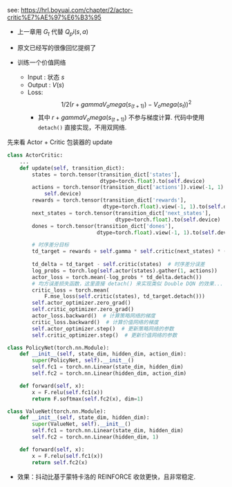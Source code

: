see: https://hrl.boyuai.com/chapter/2/actor-critic%E7%AE%97%E6%B3%95

- 上一章用 $G_t$ 代替 $Q_pi (s, a)$

- 原文已经写的很像回忆提纲了
- 训练一个价值网络
    - Input : 状态 $s$
    - Output : $V(s)$
    - Loss: $$1 / 2 (r + gamma V_omega (s_(t + 1)) - V_omega (s_t))^2$$
         - 其中 $r + gamma V_omega (s_(t + 1))$ 不参与梯度计算. 代码中使用 `detach()` 直接实现，不用双网络.

先来看 Actor + Critic 包装器的 update

```python
class ActorCritic:
    ...
    def update(self, transition_dict):
        states = torch.tensor(transition_dict['states'],
                              dtype=torch.float).to(self.device)
        actions = torch.tensor(transition_dict['actions']).view(-1, 1).to(
            self.device)
        rewards = torch.tensor(transition_dict['rewards'],
                               dtype=torch.float).view(-1, 1).to(self.device)
        next_states = torch.tensor(transition_dict['next_states'],
                                   dtype=torch.float).to(self.device)
        dones = torch.tensor(transition_dict['dones'],
                             dtype=torch.float).view(-1, 1).to(self.device)

        # 时序差分目标
        td_target = rewards + self.gamma * self.critic(next_states) * (1 -
                                                                       dones)
        td_delta = td_target - self.critic(states)  # 时序差分误差
        log_probs = torch.log(self.actor(states).gather(1, actions))
        actor_loss = torch.mean(-log_probs * td_delta.detach())
        # 均方误差损失函数，这里直接 detach() 来实现类似 Double DQN 的效果... （不演了是吧）
        critic_loss = torch.mean(
            F.mse_loss(self.critic(states), td_target.detach()))
        self.actor_optimizer.zero_grad()
        self.critic_optimizer.zero_grad()
        actor_loss.backward()  # 计算策略网络的梯度
        critic_loss.backward()  # 计算价值网络的梯度
        self.actor_optimizer.step()  # 更新策略网络的参数
        self.critic_optimizer.step()  # 更新价值网络的参数

class PolicyNet(torch.nn.Module):
    def __init__(self, state_dim, hidden_dim, action_dim):
        super(PolicyNet, self).__init__()
        self.fc1 = torch.nn.Linear(state_dim, hidden_dim)
        self.fc2 = torch.nn.Linear(hidden_dim, action_dim)

    def forward(self, x):
        x = F.relu(self.fc1(x))
        return F.softmax(self.fc2(x), dim=1)

class ValueNet(torch.nn.Module):
    def __init__(self, state_dim, hidden_dim):
        super(ValueNet, self).__init__()
        self.fc1 = torch.nn.Linear(state_dim, hidden_dim)
        self.fc2 = torch.nn.Linear(hidden_dim, 1)

    def forward(self, x):
        x = F.relu(self.fc1(x))
        return self.fc2(x)
```

- 效果：抖动比基于蒙特卡洛的 REINFORCE 收敛更快，且非常稳定.
